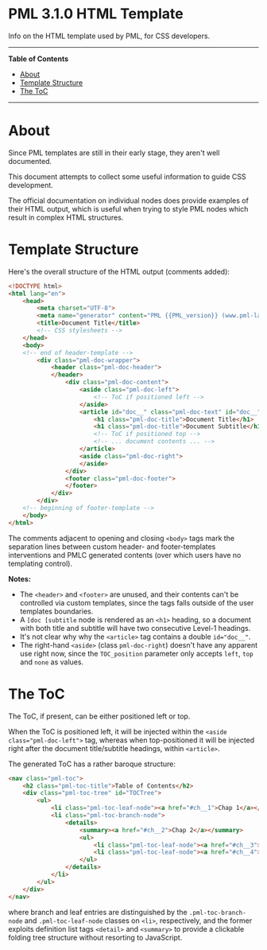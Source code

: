# PML 3.1.0 HTML Template

Info on the HTML template used by PML, for CSS developers.


-----

**Table of Contents**

<!-- MarkdownTOC autolink="true" bracket="round" autoanchor="false" lowercase="only_ascii" uri_encoding="true" levels="1,2,3" -->

- [About](#about)
- [Template Structure](#template-structure)
- [The ToC](#the-toc)

<!-- /MarkdownTOC -->

-----

# About

Since PML templates are still in their early stage, they aren't well documented.

This document attempts to collect some useful information to guide CSS development.

The official documentation on individual nodes does provide examples of their HTML output, which is useful when trying to style PML nodes which result in complex HTML structures.


# Template Structure

Here's the overall structure of the HTML output (comments added):

```html
<!DOCTYPE html>
<html lang="en">
    <head>
        <meta charset="UTF-8">
        <meta name="generator" content="PML {{PML_version}} (www.pml-lang.dev)" />
        <title>Document Title</title>
        <!-- CSS stylesheets -->
    </head>
    <body>
    <!-- end of header-template -->
        <div class="pml-doc-wrapper">
            <header class="pml-doc-header">
            </header>
                <div class="pml-doc-content">
                    <aside class="pml-doc-left">
                        <!-- ToC if positioned left -->
                    </aside>
                    <article id="doc__" class="pml-doc-text" id="doc__">
                        <h1 class="pml-doc-title">Document Title</h1>
                        <h1 class="pml-doc-title">Document Subtitle</h1>
                        <!-- ToC if positioned top -->
                        <!-- ... document contents ... -->
                    </article>
                    <aside class="pml-doc-right">
                    </aside>
                </div>
                <footer class="pml-doc-footer">
                </footer>
            </div>
        </div>
    <!-- beginning of footer-template -->
    </body>
</html>
```

The comments adjacent to opening and closing `<body>` tags mark the separation lines between custom header- and footer-templates interventions and PMLC generated contents (over which users have no templating control).

**Notes:**

- The `<header>` and `<footer>` are unused, and their contents can't be controlled via custom templates, since the tags falls outside of the user templates boundaries.
- A `[doc [subtitle` node is rendered as an `<h1>` heading, so a document with both title and subtitle will have two consecutive Level-1 headings.
- It's not clear why why the `<article>` tag contains a double `id="doc__"`.
- The right-hand `<aside>` (class `pml-doc-right`) doesn't have any apparent use right now, since the `TOC_position` parameter only accepts `left`, `top` and `none` as values.

# The ToC

The ToC, if present, can be either positioned left or top.

When the ToC is positioned left, it will be injected within the `<aside class="pml-doc-left">` tag, whereas when top-positioned it will be injected right after the document title/subtitle headings, within `<article>`.

The generated ToC has a rather baroque structure:

```html
<nav class="pml-toc">
    <h2 class="pml-toc-title">Table of Contents</h2>
    <div class="pml-toc-tree" id="TOCTree">
        <ul>
            <li class="pml-toc-leaf-node"><a href="#ch__1">Chap 1</a></li>
            <li class="pml-toc-branch-node">
                <details>
                    <summary><a href="#ch__2">Chap 2</a></summary>
                    <ul>
                        <li class="pml-toc-leaf-node"><a href="#ch__3">Sub Chap 2.1</a></li>
                        <li class="pml-toc-leaf-node"><a href="#ch__4">Sub Chap 2.2</a></li>
                    </ul>
                </details>
            </li>
        </ul>
    </div>
</nav>
```

where branch and leaf entries are distinguished by the `.pml-toc-branch-node` and `.pml-toc-leaf-node` classes on `<li>`, respectively, and the former exploits definition list tags `<detail>` and `<summary>` to provide a clickable folding tree structure without resorting to JavaScript.

<!-----------------------------------------------------------------------------
                               REFERENCE LINKS
------------------------------------------------------------------------------>



<!-- EOF -->
